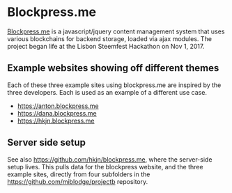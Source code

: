 # Blockpress.me
[Blockpress.me](https://blockpress.me) is a javascript/jquery content management system that uses various blockchains for backend storage, loaded via ajax modules. The project began life at the Lisbon Steemfest Hackathon on Nov 1, 2017. 

## Example websites showing off different themes
Each of these three example sites using blockpress.me are inspired by the three developers. Each is used as an example of a different use case. 
- https://anton.blockpress.me
- https://dana.blockpress.me
- https://hkjn.blockpress.me

## Server side setup
See also https://github.com/hkjn/blockpress.me, where the server-side setup lives. This pulls data for the blockpress website, and the three example sites, directly from four subfolders in the https://github.com/miblodge/projectb repository.
